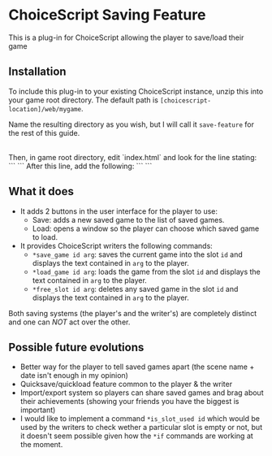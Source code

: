 # ChoiceScript Saving Feature
This is a plug-in for ChoiceScript allowing the player to save/load their game


## Installation

To include this plug-in to your existing ChoiceScript instance, unzip this into your game root directory.
The default path is `[choicescript-location]/web/mygame`.

Name the resulting directory as you wish, but I will call it `save-feature` for the rest of this guide.

<br>
Then, in game root directory, edit `index.html` and look for the line stating:
```
<script src="mygame.js"></script>
```
After this line, add the following:
```
<script src="save-feature/save-feature.js"></script>
<script src="save-feature/Modal.js"></script>
<link rel="stylesheet" href="save-feature/Modal.css" type="text/css"/>
```

## What it does

* It adds 2 buttons in the user interface for the player to use:
  * Save: adds a new saved game to the list of saved games.
  * Load: opens a window so the player can choose which saved game to load.
* It provides ChoiceScript writers the following commands:
  * `*save_game id arg`: saves the current game into the slot `id` and displays the text contained in `arg` to the player.
  * `*load_game id arg`: loads the game from the slot `id` and displays the text contained in `arg` to the player.
  * `*free_slot id arg`: deletes any saved game in the slot `id` and displays the text contained in `arg` to the player.

Both saving systems (the player's and the writer's) are completely distinct and one can _NOT_ act over the other.


## Possible future evolutions

* Better way for the player to tell saved games apart (the scene name + date isn't enough in my opinion)
* Quicksave/quickload feature common to the player & the writer
* Import/export system so players can share saved games and brag about their achievements (showing your friends you have the biggest is important)
* I would like to implement a command `*is_slot_used id` which would be used by the writers to check wether a particular slot is empty or not, but it doesn't seem possible given how the `*if` commands are working at the moment.